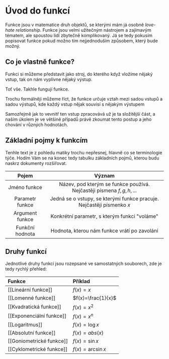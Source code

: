 # Úvod do funkcí
Funkce jsou v matematice druh objektů, se kterými mám já osobně *love-hate relationship*. Funkce jsou velmi užitečným nástrojem a zajímavým tématem, ale spoustou lidí zbytečně komplikovaný. Já se tedy pokusím popisovat funkce pokud možno tím nejjednoduším způsobem, který bude možný.

## Co je vlastně funkce?
Funkci si můžeme představit jako stroj, do kterého když vložíme nějaký vstup, tak on nám vyplivne nějaký výstup.

Toť vše. Takhle fungují funkce.

Trochu formálněji můžeme říct, že funkce určuje vztah mezi sadou vstupů a sadou výstupů, kde každý vstup nějak souvisí s nějakým výstupem

Samozřejmě jak to vevnitř ten vstup zpracovává už je ta složitější část, a naším úkolem je ve většině případů právě zkoumat tento postup a jeho chování v různých hodnotách. 

## Základní pojmy k funkcím
Tenhle text je z pohledu matiky trochu nepřesnej, hlavně co se terminologie týče. Hodím Vám se na konec tedy tabulku základních pojmů, kterou budu naskrz dokumenty rozšiřovat.

|Pojem|Význam|
|:--:|:--:|
|Jméno funkce|Název, pod kterým se funkce používá. Nejčastěji písmena $f, g, h, ...$|
|Parametr funkce|Jedná se o vstupy, se kterými funkce pracuje. Nejčastěji písmenko $x$|
|Argument funkce|Konkrétní parametr, s kterým funkci "voláme"|
|Funkční hodnota|Hodnota, kterou nám funkce vrátí po zavolání|

## Druhy funkcí
Jednotlivé druhy funkcí jsou rozepsané ve samostatných souborech, zde je tedy rychlý přehled:

|Funkce|Příklad|
|:--|:--|
|[[Lineární funkce]]|$f(x)=x$|
|[[Lomenné funkce]]|$f(x)=\frac{1}{x}$|
|[[Kvadratická funkce]]|$f(x)=x^2$|
|[[Exponenciální funkce]]|$f(x)=x^n$|
|[[Logaritmus]]|$f(x)=\log{x}$|
|[[Absolutní funkce]]|$f(x)=abs({x})$|
|[[Goniometrické funkce]]|$f(x)=\sin{x}$|
|[[Cyklometrické funkce]]|$f(x)=\arcsin{x}$|
